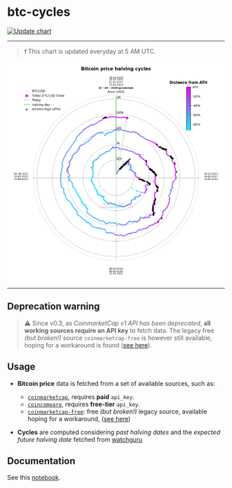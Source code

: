 # btc-cycles

[![Update chart](https://github.com/giocaizzi/btc-cycles/actions/workflows/run.yml/badge.svg)](https://github.com/giocaizzi/btc-cycles/actions/workflows/run.yml)

---

> ❗ This chart is updated everyday at 5 AM UTC.

![Bitcoin](https://github.com/giocaizzi/btc-cycles/blob/main/bitcoin.png)

---

## Deprecation warning

> ⚠️ Since v0.3, as _CoinmarketCap v1 API has been deprecated_, **all working sources require an API key** to fetch data. The legacy free *(but broken!)* source `coinmarketcap-free` is however still available, hoping for a workaround is found ([see here](https://github.com/guptarohit/cryptoCMD/issues/86)).

## Usage

- **Bitcoin price** data is fetched from a set of available sources, such as:

  - [`coinmarketcap`](https://www.coinmarketcap.com), requires **paid** `api_key`.
  - [`coincompare`](https://www.cryptocompare.com/), requires **free-tier** `api_key`.
  - [`coinmarketcap-free`](https://www.coinmarketcap.com): free *(but broken!)* legacy source, available hoping for a workaround,  ([see here](https://github.com/guptarohit/cryptoCMD/issues/86))

- **Cycles** are computed considering _past halving dates_ and the _expected future halving date_ fetched from [watchguru](https://watcher.guru/bitcoin-halving)

## Documentation

See this [notebook](https://github.com/giocaizzi/btc-cycles/bitcoin.ipynb).
